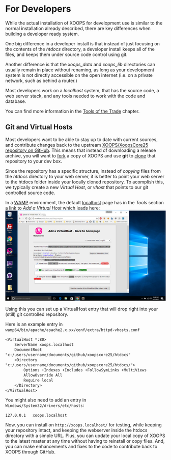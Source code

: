 # For Developers

While the actual installation of XOOPS for development use is similar to
the normal installation already described, there are key differences when
building a developer ready system.

One big difference in a developer install is that instead of just
focusing on the contents of the *htdocs* directory, a developer install
keeps all of the files, and keeps them under source code control using git.

Another difference is that the *xoops_data* and *xoops_lib* directories
can usually remain in place without renaming, as long as your development
system is not directly accessible on the open internet (i.e. on a private
network, such as behind a router.)

Most developers work on a *localhost* system, that has the source code, a
web server stack, and any tools needed to work with the code and database.

You can find more information in the [Tools of the Trade](../tools/README.md) chapter.

## Git and Virtual Hosts

Most developers want to be able to stay up to date with current sources,
and contribute changes back to the upstream [XOOPS/XoopsCore25 repository on GitHub](https://github.com/XOOPS/XoopsCore25).
This means that instead of downloading a release archive, you will want
to [fork](https://help.github.com/articles/fork-a-repo/) a copy of XOOPS and use **git** to [clone](https://help.github.com/categories/bootcamp/) that repository to your dev box.

Since the repository has a specific structure, instead of *copying* files
from the *htdocs* directory to your web server, it is better to point your
web server to the htdocs folder inside your locally cloned repository. To
acomplish this, we typically create a new *Virtual Host*, or *vhost* that
points to our git controlled source code.

In a [WAMP](http://www.wampserver.com/) environment, the default [localhost](http://localhost/)
page has in the *Tools* section a link to *Add a Virtual Host* which leads here:
![WAMP Add Virtual Host](../../assets/wamp-vhost-03.png)

Using this you can set up a VirtualHost entry that will drop right into
your (still) git controlled repository.

Here is an example entry in `wamp64/bin/apache/apache2.x.xx/conf/extra/httpd-vhosts.conf`

```
<VirtualHost *:80>
	ServerName xoops.localhost
	DocumentRoot "c:/users/username/documents/github/xoopscore25/htdocs"
	<Directory  "c:/users/username/documents/github/xoopscore25/htdocs/">
		Options +Indexes +Includes +FollowSymLinks +MultiViews
		AllowOverride All
		Require local
	</Directory>
</VirtualHost>
```

You might also need to add an entry in `Windows/System32/drivers/etc/hosts`:
```
127.0.0.1	xoops.localhost
```

Now, you can install on `http://xoops.localhost/` for testing, while keeping your
repository intact, and keeping the webserver inside the htdocs directory with
a simple URL. Plus, you can update your local copy of XOOPS to the latest master
at any time without having to reinstall or copy files. And, you can make
enhancements and fixes to the code to contribute back to XOOPS through GitHub.
